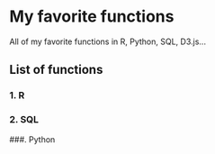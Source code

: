 # My favorite functions
All of my favorite functions in R, Python, SQL, D3.js...

## List of functions

### 1. R







### 2. SQL






###. Python





